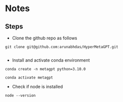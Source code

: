 # Notes

## Steps


* Clone the github repo as follows

```
git clone git@github.com:arunabhdas/HyperMetaGPT.git


```
* Install and activate conda environment
```
conda create -n metagpt python=3.10.0

conda activate metagpt
```


* Check if node is installed


```
node --version
```